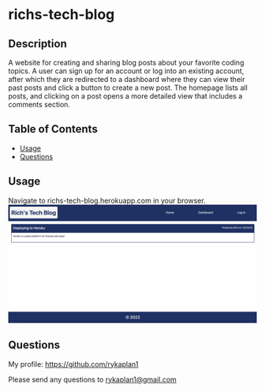 # richs-tech-blog 

## Description

A website for creating and sharing blog posts about your favorite coding topics. A user can sign up for an account or log into an existing account, after which they are redirected to a dashboard where they can view their past posts and click a button to create a new post. The homepage lists all posts, and clicking on a post opens a more detailed view that includes a comments section.

## Table of Contents

- [Usage](#usage)
- [Questions](#questions)

## Usage

Navigate to richs-tech-blog.herokuapp.com in your browser.
![A screenshot of the website.](./public/images/screenshot.jpg)

## Questions

My profile: https://github.com/rykaplan1

Please send any questions to rykaplan1@gmail.com